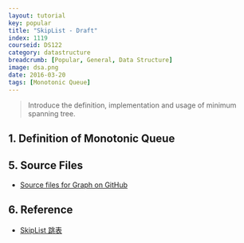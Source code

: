 ```yaml
---
layout: tutorial
key: popular
title: "SkipList - Draft"
index: 1119
courseid: DS122
category: datastructure
breadcrumb: [Popular, General, Data Structure]
image: dsa.png
date: 2016-03-20
tags: [Monotonic Queue]
---
```


> Introduce the definition, implementation and usage of minimum spanning tree.

## 1. Definition of Monotonic Queue


## 5. Source Files
* [Source files for Graph on GitHub](https://github.com/jojozhuang/DataStructure/tree/master/Graph)

## 6. Reference
* [SkipList 跳表](https://kenby.iteye.com/blog/1187303)
